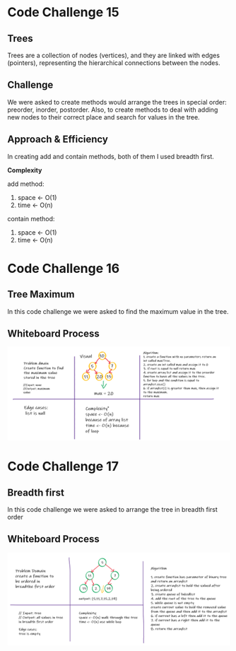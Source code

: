 # Code Challenge 15

## Trees
<!-- Short summary or background information -->
Trees are a collection of nodes (vertices), and they are linked with edges (pointers), representing the hierarchical connections between the nodes.

## Challenge
<!-- Description of the challenge -->
We were asked to create methods would arrange the trees in special order: preorder, inorder, postorder.
Also, to create methods to deal with adding new nodes to their correct place and search for values in the tree.

## Approach & Efficiency
<!-- What approach did you take? Why? What is the Big O space/time for this approach? -->
In creating add and contain methods, both of them I used breadth first.

**Complexity**

add method:
1. space <- O(1)
2. time <- O(n)

contain method:
1. space <- O(1)
2. time <- O(n)

# Code Challenge 16

## Tree Maximum
In this code challenge we were asked to find the maximum value in the tree.

## Whiteboard Process
![](./assests/5.png)


# Code Challenge 17

## Breadth first
In this code challenge we were asked to arrange the tree in breadth first order

## Whiteboard Process
![](./assests/6.png)
